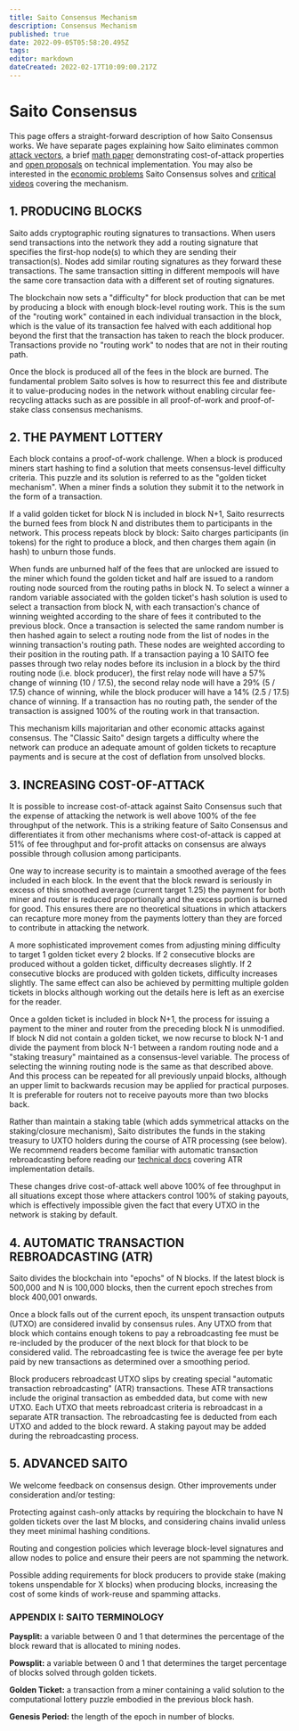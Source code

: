 ```yaml
---
title: Saito Consensus Mechanism
description: Consensus Mechanism
published: true
date: 2022-09-05T05:58:20.495Z
tags: 
editor: markdown
dateCreated: 2022-02-17T10:09:00.217Z
---
```


# Saito Consensus

This page offers a straight-forward description of how Saito Consensus works. We have separate pages explaining how Saito eliminates common [attack vectors](/consensus/attack-vectors), a brief [math paper](/consensus/math) demonstrating cost-of-attack properties and [open proposals](/consensus/proposals) on technical implementation. You may also be interested in the [economic problems](/consensus/economics) Saito Consensus solves and [critical videos](/consensus/videos) covering the mechanism.

## 1. PRODUCING BLOCKS

Saito adds cryptographic routing signatures to transactions. When users send transactions into the network they add a routing signature that specifies the first-hop node(s) to which they are sending their transaction(s). Nodes add similar routing signatures as they forward these transactions. The same transaction sitting in different mempools will have the same core transaction data with a different set of routing signatures.

The blockchain now sets a "difficulty" for block production that can be met by producing a block with enough block-level routing work. This is the sum of the "routing work" contained in each individual transaction in the block, which is the value of its transaction fee halved with each additional hop beyond the first that the transaction has taken to reach the block producer. Transactions provide no "routing work" to nodes that are not in their routing path.

Once the block is produced all of the fees in the block are burned. The fundamental problem Saito solves is how to resurrect this fee and distribute it to value-producing nodes in the network without enabling circular fee-recycling attacks such as are possible in all proof-of-work and proof-of-stake class consensus mechanisms.

## 2. THE PAYMENT LOTTERY

Each block contains a proof-of-work challenge. When a block is produced miners start hashing to find a solution that meets consensus-level difficulty criteria. This puzzle and its solution is referred to as the "golden ticket mechanism". When a miner finds a solution they submit it to the network in the form of a transaction.


If a valid golden ticket for block N is included in block N+1, Saito resurrects the burned fees from block N and distributes them to participants in the network. This process repeats block by block: Saito charges participants (in tokens) for the right to produce a block, and then charges them again (in hash) to unburn those funds.

When funds are unburned half of the fees that are unlocked are issued to the miner which found the golden ticket and half are issued to a random routing node sourced from the routing paths in block N. To select a winner a random variable associated with the golden ticket's hash solution is used to select a transaction from block N, with each transaction's chance of winning weighted according to the share of fees it contributed to the previous block. Once a transaction is selected the same random number is then hashed again to select a routing node from the list of nodes in the winning transaction's routing path. These nodes are weighted according to their position in the routing path. If a transaction paying a 10 SAITO fee passes through two relay nodes before its inclusion in a block by the third routing node (i.e. block producer), the first relay node will have a 57\% change of winning (10 / 17.5), the second relay node will have a 29\% (5 / 17.5) chance of winning, while the block producer will have a 14\% (2.5 / 17.5) chance of winning. If a transaction has no routing path, the sender of the transaction is assigned 100\% of the routing work in that transaction.

This mechanism kills majoritarian and other economic attacks against consensus. The "Classic Saito" design targets a difficulty where the network can produce an adequate amount of golden tickets to recapture payments and is secure at the cost of deflation from unsolved blocks.


## 3. INCREASING COST-OF-ATTACK

It is possible to increase cost-of-attack against Saito Consensus such that the expense of attacking the network is well above 100% of the fee throughput of the network. This is a striking feature of Saito Consensus and differentiates it from other mechanisms where cost-of-attack is capped at 51% of fee throughput and for-profit attacks on consensus are always possible through collusion among participants.

One way to increase security is to maintain a smoothed average of the fees included in each block. In the event that the block reward is seriously in excess of this smoothed average (current target 1.25) the payment for both miner and router is reduced proportionally and the excess portion is burned for good. This ensures there are no theoretical situations in which attackers can recapture more money from the payments lottery than they are forced to contribute in attacking the network.

A more sophisticated improvement comes from adjusting mining difficulty to target 1 golden ticket every 2 blocks. If 2 consecutive blocks are produced without a golden ticket, difficulty decreases slightly. If 2 consecutive blocks are produced with golden tickets, difficulty increases slightly. The same effect can also be achieved by permitting multiple golden tickets in blocks although working out the details here is left as an exercise for the reader.

Once a golden ticket is included in block N+1, the process for issuing a payment to the miner and router from the preceding block N is unmodified. If block N did not contain a golden ticket, we now recurse to block N-1 and divide the payment from block N-1 between a random routing node and a "staking treasury" maintained as a consensus-level variable. The process of selecting the winning routing node is the same as that described above. And this process can be repeated for all previously unpaid blocks, although an upper limit to backwards recusion may be applied for practical purposes. It is preferable for routers not to receive payouts more than two blocks back.

Rather than maintain a staking table (which adds symmetrical attacks on the staking/closure mechanism), Saito distributes the funds in the staking treasury to UXTO holders during the course of ATR processing (see below). We recommend readers become familiar with automatic transaction rebroadcasting before reading our [technical docs](https://github.com/SaitoTech/saito-implementation-proposals/blob/main/proposals/001_simplified_staking.md) covering ATR implementation details.

These changes drive cost-of-attack well above 100% of fee throughput in all situations except those where attackers control 100% of staking payouts, which is effectively impossible given the fact that every UTXO in the network is staking by default.

## 4. AUTOMATIC TRANSACTION REBROADCASTING (ATR)

Saito divides the blockchain into "epochs" of N blocks. If the latest block is 500,000 and N is 100,000 blocks, then the current epoch streches from block 400,001 onwards.

Once a block falls out of the current epoch, its unspent transaction outputs (UTXO) are considered invalid by consensus rules. Any UTXO from that block which contains enough tokens to pay a rebroadcasting fee must be re-included by the producer of the next block for that block to be considered valid. The rebroadcasting fee is twice the average fee per byte paid by new transactions as determined over a smoothing period.

Block producers rebroadcast UTXO slips by creating special "automatic transaction rebroadcasting" (ATR) transactions. These ATR transactions include the original transaction as embedded data, but come with new UTXO. Each UTXO that meets rebroadcast criteria is rebroadcast in a separate ATR transaction. The rebroadcasting fee is deducted from each UTXO and added to the block reward. A staking payout may be added during the rebroadcasting process. 


## 5. ADVANCED SAITO

We welcome feedback on consensus design. Other improvements under consideration and/or testing:

Protecting against cash-only attacks by requiring the blockchain to have N golden tickets over the last M blocks, and considering chains invalid unless they meet minimal hashing conditions.

Routing and congestion policies which leverage block-level signatures and allow nodes to police and ensure their peers are not spamming the network.

Possible adding requirements for block producers to provide stake (making tokens unspendable for X blocks) when producing blocks, increasing the cost of some kinds of work-reuse and spamming attacks.


### APPENDIX I: SAITO TERMINOLOGY

**Paysplit:** a variable between 0 and 1 that determines the percentage of the block reward that is allocated to mining nodes.

**Powsplit:** a variable between 0 and 1 that determines the target percentage of blocks solved through golden tickets.

**Golden Ticket:** a transaction from a miner containing a valid solution to the computational lottery puzzle embodied in the previous block hash.

**Genesis Period:** the length of the epoch in number of blocks.




